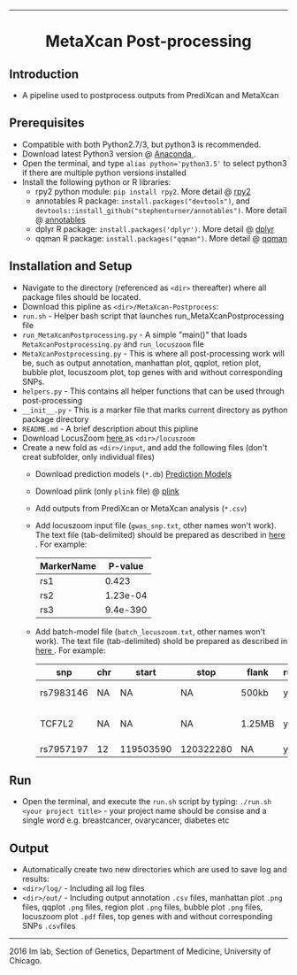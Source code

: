 --------------------------------------------------------------------------------

<h1 style="text-align: center;" markdown="1"> MetaXcan Post-processing </h1>

## Introduction 
+ A pipeline used to postprocess outputs from PrediXcan and MetaXcan

## Prerequisites
+ Compatible with both Python2.7/3, but python3 is recommended.    
+ Download latest Python3 version @ <a href="https://www.continuum.io/downloads"> Anaconda </a>.  
+ Open the terminal, and type `alias python='python3.5'` to select python3 if there are multiple python versions installed 
+ Install the following python or R libraries: 
   + rpy2 python module: `pip install rpy2`. More detail @ <a href="http://rpy2.readthedocs.io/en/version_2.7.x/"> rpy2 </a>
   + annotables R package: `install.packages("devtools")`, and `devtools::install_github("stephenturner/annotables")`. More detail @ <a href="https://github.com/stephenturner/annotables#how"> annotables </a>
   + dplyr R package: `install.packages('dplyr')`. More detail @ <a href="https://github.com/hadley/dplyr"> dplyr </a>
   + qqman R package: `install.packages("qqman")`. More detail @ <a href="https://github.com/stephenturner/qqman"> qqman </a>

## Installation and Setup 
+ Navigate to the directory (referenced as `<dir>` thereafter) where all package files should be located. 
+ Download this pipline as `<dir>/MetaXcan-Postprocess`:  
 + `run.sh` - Helper bash script that launches run_MetaXcanPostprocessing file 
 + `run_MetaXcanPostprocessing.py` - A simple "main()" that loads `MetaXcanPostprocessing.py` and `run_locuszoom` file
 + `MetaXcanPostprocessing.py` - This is where all post-processing work will be, such as output annotation, manhattan plot, qqplot, retion plot, bubble plot, locuszoom plot, top genes with and without corresponding SNPs.   
 + `helpers.py` - This contains all helper functions that can be used through post-processing   
 + `__init__.py` - This is a marker file that marks current directory as python package directory 
 + `README.md` - A brief description about this pipline 
+ Download LocusZoom <a href = "http://genome.sph.umich.edu/wiki/LocusZoom_Standalone"> here </a> as `<dir>/locuszoom`
+ Create a new fold as `<dir>/input`, and add the following files (don't creat subfolder, only individual files)
  + Download prediction models (`*.db`) <a href = "http://hakyimlab.org/predictdb/"> Prediction Models </a>
  + Download plink (only `plink` file) @ <a href = "http://pngu.mgh.harvard.edu/~purcell/plink/"> plink </a> 
  + Add outputs from PrediXcan or MetaXcan analysis (`*.csv`) 
  + Add locuszoom input file (`gwas_snp.txt`, other names won't work). The text file (tab-delimited) should be prepared as described in <a href = "http://genome.sph.umich.edu/wiki/LocusZoom_Standalone"> here </a>. For example: 
  
      MarkerName |	P-value
      ---- | -----
      rs1	|  0.423
      rs2 |	1.23e-04
      rs3 |	9.4e-390

  + Add batch-model file (`batch_locuszoom.txt`, other names won't work). The text file (tab-delimited) shold be prepared as described in <a href = "http://genome.sph.umich.edu/wiki/LocusZoom_Standalone"> here </a>. For example: 
  
    snp | chr | start | stop | flank | run | m2zargs
    ---- | --- | ---- | ---- | ----- | ---- | ------
    rs7983146 | NA | NA | NA | 500kb | yes | title="My favorite SNP"
    TCF7L2 | NA | NA | NA | 1.25MB | yes | title="TCF7L2 Region" showRecomb=F
    rs7957197 | 12 | 119503590 | 120322280 | NA | yes | showAnnot=F


## Run 
+ Open the terminal, and execute the `run.sh` script by typing:
 ```./run.sh <your project title>``` - your project name should be consise and a single word e.g. breastcancer, ovarycancer, diabetes etc

## Output 
+ Automatically create two new directories which are used to save log and results: 
 + `<dir>/log/` - Including all log files 
 + `<dir>/out/` - Including output annotation `.csv` files, manhattan plot `.png` files, qqplot `.png` files, region plot `.png` files, bubble plot `.png` files, locuszoom plot `.pdf` files, top genes with and without corresponding SNPs `.csv`files


--------------------------------------------------------------------------------

2016 Im lab, Section of Genetics, Department of Medicine, University of Chicago. 
